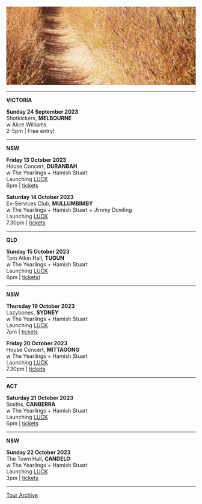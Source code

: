 ![](data/image/news/tourbanner2.jpg)

* * * * * 

**VICTORIA**

**Sunday 24 September 2023**\
Shotkickers, **MELBOURNE**\
w Alice Williams\
2-5pm | Free entry!  

* * * * * 

**NSW**

**Friday 13 October 2023**\
House Concert, **DURANBAH**\
w The Yearlings + Hamish Stuart\
Launching [LUCK](https://theyearlings1.bandcamp.com/album/luck)\
6pm | [tickets](https://www.trybooking.com/CKNDV)

**Saturday 14 October 2023**\
Ex-Services Club, **MULLUMBIMBY**\
w The Yearlings + Hamish Stuart + Jimmy Dowling\
Launching [LUCK](https://theyearlings1.bandcamp.com/album/luck)\
7.30pm | [tickets](https://www.trybooking.com/CKNFI) 

* * * * * 

**QLD**

**Sunday 15 October 2023**\
Tom Atkin Hall, **TUGUN**\
w The Yearlings + Hamish Stuart\
Launching [LUCK](https://theyearlings1.bandcamp.com/album/luck)\
6pm | [tickets](https://www.tomatkinhall.com.au/buytickets/p/oct15-yearlings)) 

* * * * * 

**NSW**

**Thursday 19 October 2023**\
Lazybones, **SYDNEY**\
w The Yearlings + Hamish Stuart\
Launching [LUCK](https://theyearlings1.bandcamp.com/album/luck)\
7pm | [tickets](https://moshtix.com.au/v2/event/y/155998) 

**Friday 20 October 2023**\
House Concert, **MITTAGONG**\
w The Yearlings + Hamish Stuart\
Launching [LUCK](https://theyearlings1.bandcamp.com/album/luck)\
7.30pm | [tickets](https://www.trybooking.com/CKOQC)

* * * * * 

**ACT**

**Saturday 21 October 2023**\
Smiths, **CANBERRA**\
w The Yearlings + Hamish Stuart\
Launching [LUCK](https://theyearlings1.bandcamp.com/album/luck)\
6pm | [tickets](www.smithsalternative.com/events/the-yearlings-82553)   

* * * * * 

**NSW**

**Sunday 22 October 2023**\
The Town Hall, **CANDELO**\
w The Yearlings + Hamish Stuart\
Launching [LUCK](https://theyearlings1.bandcamp.com/album/luck)\
3pm | [tickets](https://events.humanitix.com/the-yearlings-album-launch-plus-special-guests-lucie-thorne-and-hamish-stuart)   

* * * * *

[Tour Archive](tour/archive)
